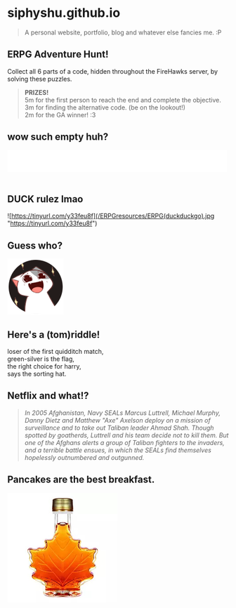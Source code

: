 # siphyshu.github.io  
> A personal website, portfolio, blog and whatever else fancies me. :P  

ERPG Adventure Hunt!
--------------------
Collect all 6 parts of a code, hidden throughout the FireHawks server, by solving these puzzles.  

> **PRIZES!**  
> 5m for the first person to reach the end and complete the objective.  
> 3m for finding the alternative code. (be on the lookout!)  
> 2m for the GA winner! :3  
  
  
## wow such empty huh?
[!["bwahahahahahaha"](/ERPGresources/white_strip.png "bwahahahahahaha")](https://discord.com/channels/434428141944176640/765217032626110464/765217145218924626)  
⠀  

## DUCK rulez lmao 
![https://tinyurl.com/y33feu8f](/ERPGresources/ERPG(duckduckgo).jpg "https://tinyurl.com/y33feu8f")
  
  

## Guess who?
[![Someone's Profile Picture in Firehawk](/ERPGresources/pfp.png "Someone's Profile Picture in Firehawk")](https://www.youtube.com/watch?v=dQw4w9WgXcQ)
  
  

## Here's a (tom)riddle!
loser of the first quidditch match,  
green-silver is the flag,  
the right choice for harry,  
says the sorting hat.  
  
  

## Netflix and what!?
> _In 2005 Afghanistan, Navy SEALs Marcus Luttrell, Michael Murphy, Danny Dietz and Matthew "Axe" Axelson deploy on a mission of surveillance and to take out Taliban leader Ahmad Shah. Though spotted by goatherds, Luttrell and his team decide not to kill them. But one of the Afghans alerts a group of Taliban fighters to the invaders, and a terrible battle ensues, in which the SEALs find themselves hopelessly outnumbered and outgunned._
  
  

## Pancakes are the best breakfast.
![](/ERPGresources/maplewhat.jpg "in japanese ofcourse")
  
  
